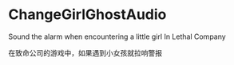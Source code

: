 # ChangeGirlGhostAudio
Sound the alarm when encountering a little girl In Lethal Company

在致命公司的游戏中，如果遇到小女孩就拉响警报
